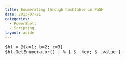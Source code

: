 ```yaml
---
title: Enumerating through hashtable in PoSH
date: 2013-07-21
categories:
  - PowerShell
  - Scripting
layout: aside
---
```

<pre class="expand:true lang:ps decode:true " >$ht = @{a=1; b=2; c=3}
$ht.GetEnumerator() | % { $_.key; $_.value }</pre>